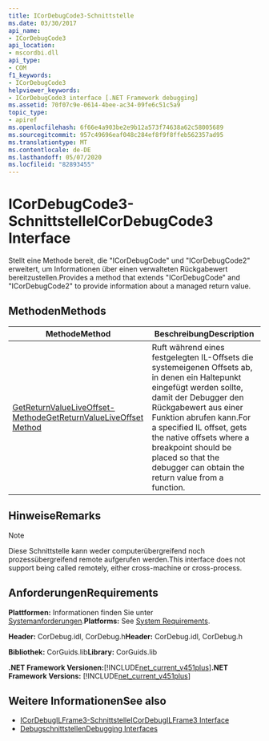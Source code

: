 ```yaml
---
title: ICorDebugCode3-Schnittstelle
ms.date: 03/30/2017
api_name:
- ICorDebugCode3
api_location:
- mscordbi.dll
api_type:
- COM
f1_keywords:
- ICorDebugCode3
helpviewer_keywords:
- ICorDebugCode3 interface [.NET Framework debugging]
ms.assetid: 70f07c9e-0614-4bee-ac34-09fe6c51c5a9
topic_type:
- apiref
ms.openlocfilehash: 6f66e4a903be2e9b12a573f74638a62c58005689
ms.sourcegitcommit: 957c49696eaf048c284ef8f9f8ffeb562357ad95
ms.translationtype: MT
ms.contentlocale: de-DE
ms.lasthandoff: 05/07/2020
ms.locfileid: "82893455"
---
```

# <a name="icordebugcode3-interface"></a><span data-ttu-id="fdcaf-102">ICorDebugCode3-Schnittstelle</span><span class="sxs-lookup"><span data-stu-id="fdcaf-102">ICorDebugCode3 Interface</span></span>
<span data-ttu-id="fdcaf-103">Stellt eine Methode bereit, die "ICorDebugCode" und "ICorDebugCode2" erweitert, um Informationen über einen verwalteten Rückgabewert bereitzustellen.</span><span class="sxs-lookup"><span data-stu-id="fdcaf-103">Provides a method that extends "ICorDebugCode" and "ICorDebugCode2" to provide information about a managed return value.</span></span>  
  
## <a name="methods"></a><span data-ttu-id="fdcaf-104">Methoden</span><span class="sxs-lookup"><span data-stu-id="fdcaf-104">Methods</span></span>  
  
|<span data-ttu-id="fdcaf-105">Methode</span><span class="sxs-lookup"><span data-stu-id="fdcaf-105">Method</span></span>|<span data-ttu-id="fdcaf-106">Beschreibung</span><span class="sxs-lookup"><span data-stu-id="fdcaf-106">Description</span></span>|  
|------------|-----------------|  
|[<span data-ttu-id="fdcaf-107">GetReturnValueLiveOffset-Methode</span><span class="sxs-lookup"><span data-stu-id="fdcaf-107">GetReturnValueLiveOffset Method</span></span>](icordebugcode3-getreturnvalueliveoffset-method.md)|<span data-ttu-id="fdcaf-108">Ruft während eines festgelegten IL-Offsets die systemeigenen Offsets ab, in denen ein Haltepunkt eingefügt werden sollte, damit der Debugger den Rückgabewert aus einer Funktion abrufen kann.</span><span class="sxs-lookup"><span data-stu-id="fdcaf-108">For a specified IL offset, gets the native offsets where a breakpoint should be placed so that the debugger can obtain the return value from a function.</span></span>|  
  
## <a name="remarks"></a><span data-ttu-id="fdcaf-109">Hinweise</span><span class="sxs-lookup"><span data-stu-id="fdcaf-109">Remarks</span></span>  
  
> [!NOTE]
> <span data-ttu-id="fdcaf-110">Diese Schnittstelle kann weder computerübergreifend noch prozessübergreifend remote aufgerufen werden.</span><span class="sxs-lookup"><span data-stu-id="fdcaf-110">This interface does not support being called remotely, either cross-machine or cross-process.</span></span>  
  
## <a name="requirements"></a><span data-ttu-id="fdcaf-111">Anforderungen</span><span class="sxs-lookup"><span data-stu-id="fdcaf-111">Requirements</span></span>  
 <span data-ttu-id="fdcaf-112">**Plattformen:** Informationen finden Sie unter [Systemanforderungen](../../get-started/system-requirements.md).</span><span class="sxs-lookup"><span data-stu-id="fdcaf-112">**Platforms:** See [System Requirements](../../get-started/system-requirements.md).</span></span>  
  
 <span data-ttu-id="fdcaf-113">**Header:** CorDebug.idl, CorDebug.h</span><span class="sxs-lookup"><span data-stu-id="fdcaf-113">**Header:** CorDebug.idl, CorDebug.h</span></span>  
  
 <span data-ttu-id="fdcaf-114">**Bibliothek:** CorGuids.lib</span><span class="sxs-lookup"><span data-stu-id="fdcaf-114">**Library:** CorGuids.lib</span></span>  
  
 <span data-ttu-id="fdcaf-115">**.NET Framework Versionen:**[!INCLUDE[net_current_v451plus](../../../../includes/net-current-v451plus-md.md)]</span><span class="sxs-lookup"><span data-stu-id="fdcaf-115">**.NET Framework Versions:** [!INCLUDE[net_current_v451plus](../../../../includes/net-current-v451plus-md.md)]</span></span>  
  
## <a name="see-also"></a><span data-ttu-id="fdcaf-116">Weitere Informationen</span><span class="sxs-lookup"><span data-stu-id="fdcaf-116">See also</span></span>

- [<span data-ttu-id="fdcaf-117">ICorDebugILFrame3-Schnittstelle</span><span class="sxs-lookup"><span data-stu-id="fdcaf-117">ICorDebugILFrame3 Interface</span></span>](icordebugilframe3-interface.md)
- [<span data-ttu-id="fdcaf-118">Debugschnittstellen</span><span class="sxs-lookup"><span data-stu-id="fdcaf-118">Debugging Interfaces</span></span>](debugging-interfaces.md)
